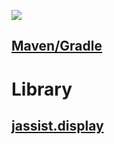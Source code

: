 [![](https://jitpack.io/v/Galaxy-Studios-Dev/JavaAssist.svg)](https://jitpack.io/#Galaxy-Studios-Dev/JavaAssist)

## [Maven/Gradle](https://github.com/Galaxy-Studios-Dev/JavaAssist/wiki)

# Library
## [jassist.display](https://github.com/Galaxy-Studios-Dev/JavaAssist/wiki/Display)


